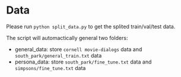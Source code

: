# Data

Please run `python split_data.py` to get the splited train/val/test data.<br>

The script will automactically general two folders: 
* general_data: store `cornell movie-dialogs` data and `south_park/general_train.txt` data
* persona_data: store `south_park/fine_tune.txt` data and `simpsons/fine_tune.txt` data
